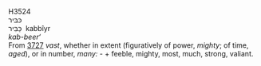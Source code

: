 <body>
  <p>H3524<br>  כּבּיר  <br> כַּבִּיר  ‎  kabbı̂yr  <br><i>kab-beer‘ </i><br>From <a href="h3727.htm">3727</a>  <i>vast</i>, whether in extent (figuratively of power, <i>mighty</i>; of time, <i>aged</i>), or in number, <i>many: - </i> + feeble, mighty, most, much, strong, valiant.<br></p>
 </body>
